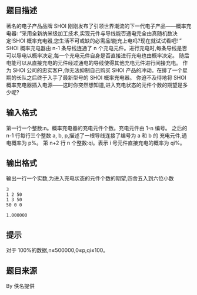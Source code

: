


## 题目描述
著名的电子产品品牌 SHOI 刚刚发布了引领世界潮流的下一代电子产品——概率充电器:
“采用全新纳米级加工技术,实现元件与导线能否通电完全由真随机数决定!SHOI 概率充电器,您生活不可或缺的必需品!能充上电吗?现在就试试看吧!
”
SHOI 概率充电器由 n-1 条导线连通了 n 个充电元件。进行充电时,每条导线是否可以导电以概率决定,每一个充电元件自身是否直接进行充电也由概率决定。
随后电能可以从直接充电的元件经过通电的导线使得其他充电元件进行间接充电。
作为 SHOI 公司的忠实客户,你无法抑制自己购买 SHOI 产品的冲动。在排了一个星期的长队之后终于入手了最新型号的 SHOI 概率充电器。
你迫不及待地将 SHOI 概率充电器插入电源——这时你突然想知道,进入充电状态的元件个数的期望是多少呢?
## 输入格式
第一行一个整数:n。概率充电器的充电元件个数。充电元件由 1-n 编号。
之后的 n-1 行每行三个整数 a, b, p,描述了一根导线连接了编号为 a 和 b 的
充电元件,通电概率为 p%。
第 n+2 行 n 个整数:qi。表示 i 号元件直接充电的概率为 qi%。
## 输出格式
输出一行一个实数,为进入充电状态的元件个数的期望,四舍五入到六位小数

```input1
3 
1 2 50 
1 3 50 
50 0 0 

```

```output1
1.000000
```

## 提示
对于 100%的数据,n≤500000,0≤p,qi≤100。
## 题目来源
By 佚名提供


